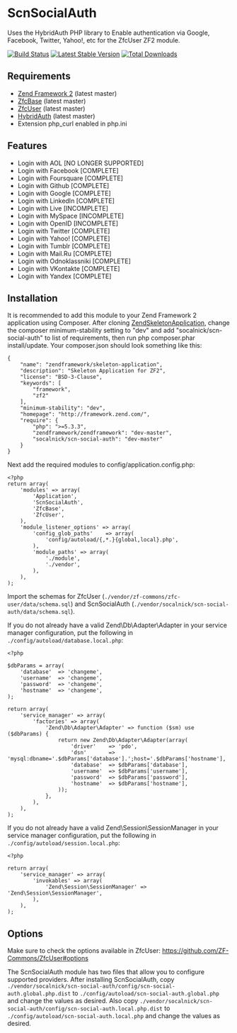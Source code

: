 ScnSocialAuth
=============
Uses the HybridAuth PHP library to Enable authentication via Google, Facebook, Twitter, Yahoo!, etc for the ZfcUser ZF2 module.

[![Build Status](https://travis-ci.org/SocalNick/ScnSocialAuth.png)](https://travis-ci.org/SocalNick/ScnSocialAuth) [![Latest Stable Version](https://poser.pugx.org/socalnick/scn-social-auth/v/stable.png)](https://packagist.org/packages/socalnick/scn-social-auth) [![Total Downloads](https://poser.pugx.org/socalnick/scn-social-auth/downloads.png)](https://packagist.org/packages/socalnick/scn-social-auth)

Requirements
------------
* [Zend Framework 2](https://github.com/zendframework/zf2) (latest master)
* [ZfcBase](https://github.com/ZF-Commons/ZfcBase) (latest master)
* [ZfcUser](https://github.com/ZF-Commons/ZfcUser) (latest master)
* [HybridAuth](https://github.com/hybridauth/hybridauth) (latest master)
* Extension php_curl enabled in php.ini

Features
--------
* Login with AOL [NO LONGER SUPPORTED]
* Login with Facebook [COMPLETE]
* Login with Foursquare [COMPLETE]
* Login with Github [COMPLETE]
* Login with Google [COMPLETE]
* Login with LinkedIn [COMPLETE]
* Login with Live [INCOMPLETE]
* Login with MySpace [INCOMPLETE]
* Login with OpenID [INCOMPLETE]
* Login with Twitter [COMPLETE]
* Login with Yahoo! [COMPLETE]
* Login with Tumblr [COMPLETE]
* Login with Mail.Ru [COMPLETE]
* Login with Odnoklassniki [COMPLETE]
* Login with VKontakte [COMPLETE]
* Login with Yandex [COMPLETE]

Installation
------------
It is recommended to add this module to your Zend Framework 2 application using Composer. After cloning [ZendSkeletonApplication](https://github.com/zendframework/ZendSkeletonApplication), change the composer minimum-stability setting to "dev" and add "socalnick/scn-social-auth" to list of requirements, then run php composer.phar install/update. Your composer.json should look something like this:
```
{
    "name": "zendframework/skeleton-application",
    "description": "Skeleton Application for ZF2",
    "license": "BSD-3-Clause",
    "keywords": [
        "framework",
        "zf2"
    ],
    "minimum-stability": "dev",
    "homepage": "http://framework.zend.com/",
    "require": {
        "php": ">=5.3.3",
        "zendframework/zendframework": "dev-master",
        "socalnick/scn-social-auth": "dev-master"
    }
}
```

Next add the required modules to config/application.config.php:
```
<?php
return array(
    'modules' => array(
        'Application',
        'ScnSocialAuth',
        'ZfcBase',
        'ZfcUser',
    ),
    'module_listener_options' => array(
        'config_glob_paths'    => array(
            'config/autoload/{,*.}{global,local}.php',
        ),
        'module_paths' => array(
            './module',
            './vendor',
        ),
    ),
);
```

Import the schemas for ZfcUser (`./vendor/zf-commons/zfc-user/data/schema.sql`) and ScnSocialAuth (`./vendor/socalnick/scn-social-auth/data/schema.sql`).

If you do not already have a valid Zend\Db\Adapter\Adapter in your service
manager configuration, put the following in `./config/autoload/database.local.php`:
```
<?php

$dbParams = array(
    'database'  => 'changeme',
    'username'  => 'changeme',
    'password'  => 'changeme',
    'hostname'  => 'changeme',
);

return array(
    'service_manager' => array(
        'factories' => array(
            'Zend\Db\Adapter\Adapter' => function ($sm) use ($dbParams) {
                return new Zend\Db\Adapter\Adapter(array(
                    'driver'    => 'pdo',
                    'dsn'       => 'mysql:dbname='.$dbParams['database'].';host='.$dbParams['hostname'],
                    'database'  => $dbParams['database'],
                    'username'  => $dbParams['username'],
                    'password'  => $dbParams['password'],
                    'hostname'  => $dbParams['hostname'],
                ));
            },
        ),
    ),
);
```

If you do not already have a valid Zend\Session\SessionManager in your service
manager configuration, put the following in `./config/autoload/session.local.php`:
```
<?php

return array(
    'service_manager' => array(
        'invokables' => array(
            'Zend\Session\SessionManager' => 'Zend\Session\SessionManager',
        ),
    ),
);
```

Options
-------
Make sure to check the options available in ZfcUser: https://github.com/ZF-Commons/ZfcUser#options

The ScnSocialAuth module has two files that allow you to configure supported providers.
After installing ScnSocialAuth, copy
`./vendor/socalnick/scn-social-auth/config/scn-social-auth.global.php.dist` to
`./config/autoload/scn-social-auth.global.php` and change the values as desired.
Also copy
`./vendor/socalnick/scn-social-auth/config/scn-social-auth.local.php.dist` to
`./config/autoload/scn-social-auth.local.php` and change the values as desired.
